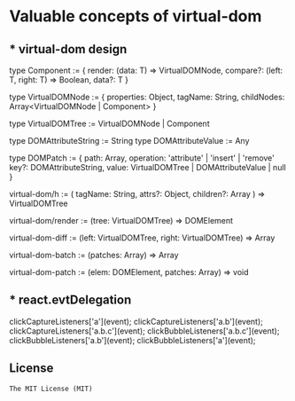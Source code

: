 # Valuable concepts of virtual-dom

## * virtual-dom design
type Component<T> := {
    render: (data: T) => VirtualDOMNode,
    compare?: (left: T, right: T) => Boolean,
    data?: T
}
 
type VirtualDOMNode := {
    properties: Object,
    tagName: String,
    childNodes: Array<VirtualDOMNode | Component>
}
 
type VirtualDOMTree := VirtualDOMNode | Component
 
type DOMAttributeString := String
type DOMAttributeValue := Any
 
type DOMPatch := {
    path: Array<Number>,
    operation: 'attribute' | 'insert' | 'remove' 
    key?: DOMAttributeString,
    value: VirtualDOMTree | DOMAttributeValue | null
}
 
virtual-dom/h := (
    tagName: String,
    attrs?: Object,
    children?: Array<VirtualDOMTree>
) => VirtualDOMTree
 
virtual-dom/render := (tree: VirtualDOMTree) => DOMElement
 
virtual-dom-diff := (left: VirtualDOMTree, right: VirtualDOMTree)
    => Array<DOMPatch>
 
virtual-dom-batch := (patches: Array<DOMPatch>) => Array<DOMPatch>
 
virtual-dom-patch := (elem: DOMElement, patches: Array<DOMPatch>) => void

## * react.evtDelegation 
clickCaptureListeners\['a'\](event);
clickCaptureListeners\['a.b'\](event);
clickCaptureListeners\['a.b.c'\](event);
clickBubbleListeners\['a.b.c'\](event);
clickBubbleListeners\['a.b'\](event);
clickBubbleListeners\['a'\](event);

## License
	The MIT License (MIT)
